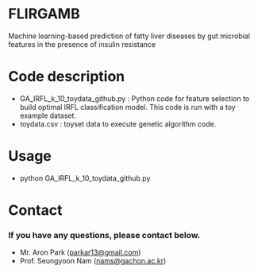 # FLIRGAMB
Machine learning-based prediction of fatty liver diseases by gut microbial features in the presence of insulin resistance

# Code description
- GA_IRFL_k_10_toydata_github.py : Python code for feature selection to build optimal IRFL classification model. This code is run with a toy example dataset.
- toydata.csv : toyset data to execute genetic algorithm code.

# Usage
- python GA_IRFL_k_10_toydata_github.py

# Contact
### If you have any questions, please contact below.
- Mr. Aron Park (parkar13@gmail.com)
- Prof. Seungyoon Nam (nams@gachon.ac.kr)
